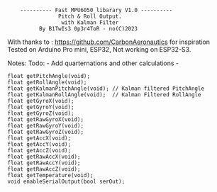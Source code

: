         ---------- Fast MPU6050 libarary V1.0 ----------
                    Pitch & Roll Output.
                     with Kalman Filter
              By B1TwIs3 0p3r4ToR - no(C)2023
   With thanks to : https://github.com/CarbonAeronautics for inspiration
        Tested on Arduino Pro mini, ESP32, Not working on ESP32-S3.

Notes: 
              Todo:
              - Add quarternations and other calculations
              - 

    float getPitchAngle(void);
    float getRollAngle(void);
    float getKalmanPitchAngle(void); // Kalman filtered PitchAngle
    float getKalmanRollAngle(void);  // Kalman Filtered RollAngle
    float getGyroX(void);
    float getGyroY(void);
    float getGyroZ(void);
    float getRawGyroX(void);
    float getRawGyroY(void);
    float getRawGyroZ(void);
    float getAccX(void);
    float getAccY(void);
    float getAccZ(void);
    float getRawAccX(void);
    float getRawAccY(void);
    float getRawAccZ(void);
    float getTemperature(void);
    void enableSerialOutput(bool serOut);
